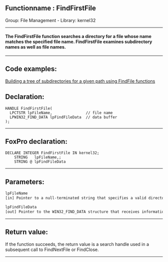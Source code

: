 <link rel="stylesheet" type="text/css" href="../../css/win32api.css">  
<link rel="stylesheet" href="https://cdnjs.cloudflare.com/ajax/libs/font-awesome/4.7.0/css/font-awesome.min.css">

## Functionname : FindFirstFile
Group: File Management - Library: kernel32    
***  


#### The FindFirstFile function searches a directory for a file whose name matches the specified file name. FindFirstFile examines subdirectory names as well as file names.
***  


## Code examples:
[Building a tree of subdirectories for a given path using FindFile functions](../../samples/sample_236.md)  

## Declaration:
```foxpro  
HANDLE FindFirstFile(
  LPCTSTR lpFileName,               // file name
  LPWIN32_FIND_DATA lpFindFileData  // data buffer
);  
```  
***  


## FoxPro declaration:
```foxpro  
DECLARE INTEGER FindFirstFile IN kernel32;
	STRING   lpFileName,;
	STRING @ lpFindFileData  
```  
***  


## Parameters:
```txt  
lpFileName
[in] Pointer to a null-terminated string that specifies a valid directory or path and file name, which can contain wildcard characters (* and ?).

lpFindFileData
[out] Pointer to the WIN32_FIND_DATA structure that receives information about the found file or subdirectory.  
```  
***  


## Return value:
If the function succeeds, the return value is a search handle used in a subsequent call to FindNextFile or FindClose.  
***  

